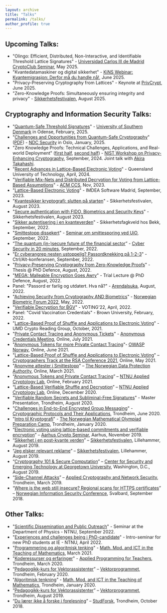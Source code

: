 ```yaml
---
layout: archive
title: "Talks"
permalink: /talks/
author_profile: true
---
```


## Upcoming Talks:

* "Olingo: Efficient, Distributed, Non-Interactive, and Identifiable Threshold Lattice Signatures" - [Universidad Carlos III de Madrid CryptoClub Seminar](https://sites.google.com/view/cryptclub/seminarios), May 2025.
* "Kvantedatamaskiner og digital sikkerhet" - [KiNS Webinar: Kvantemigrasjon: Derfor må du handle nå!](https://www.kins.no/arrangementer/fagwebinar-kvantemigrasjon), June 2025.
* "Privacy-Preserving Cryptography from Lattices" - Keynote at [PrivCrypt](https://privcryptworkshop.github.io), June 2025.
* "Zero-Knowledge Proofs: Simultaneously ensuring integrity and privacy" - [Sikkerhetsfestivalen](https://www.sikkerhetsfestivalen.no/program), August 2025.

## Cryptography and Information Security Talks:

* "[Quantum-Safe Threshold Signatures](https://tjerandsilde.no/files/Threshold-Signatures.pdf)" - [University of Southern Denmark](https://algorithms.sdu.dk/talks.php) in Odense, February, 2025.
* "[Challenges and Opportunities from Quantum-Safe Cryptography](https://www.youtube.com/watch?v=Ph8yoeN6ZwE)" ([PDF](https://tjerandsilde.no/files/PQC.pdf)) - [NDC Security](https://ndc-security.com/speakers/tjerand-silde) in Oslo, January, 2025.
* "Zero Knowledge Proofs: Technical Challenges, Applications, and Real-world Deployment" ([first half](https://tjerandsilde.no/files/NIST-WPEC-Akira.pdf), [second half](https://tjerandsilde.no/files/NIST-WPEC-Tjerand.pdf)) - [NIST Workshop on Privacy-Enhancing Cryptography](https://csrc.nist.gov/events/2024/wpec2024), September, 2024. Joint talk with [Akira Takahashi](https://akiratk0355.github.io).
* "[Recent Advances in Lattice-Based Electronic Voting](https://tjerandsilde.no/files/QUT.pdf)" - Queensland University of Technology, April, 2024.
* "[Verifiable Mix-Nets and Distributed Decryption for Voting from Lattice-Based Assumptions](https://tjerandsilde.no/files/zkp.pdf)" - [ACM CCS](https://www.sigsac.org/ccs/CCS2023/program.html), Nov, 2023.
* "[Lattice-Based Electronic Voting](https://tjerandsilde.no/files/IMDEA.pdf)" - IMDEA Software Madrid, September, 2023.
* "[Kvantesikker kryptografi: slutten på starten](https://tjerandsilde.no/files/Sikkerhetsfestivalen-2023-kvante.pdf)" - Sikkerhetsfestivalen, August 2023.
* "[Secure authentication with FIDO, Biometrics and Security Keys](https://tjerandsilde.no/files/Sikkerhetsfestivalen-2023-fido.pdf)" - Sikkerhetsfestivalen, August 2023.
* "[Sikker autentisering i en kvanteverden](https://tjerandsilde.no/files/autentisering.pdf)" - Sikkerhetsfagkveld hos Bekk, September, 2022.
* "[Smittestopp dissekert](https://tjerandsilde.no/files/Smittestopp-dissekert.pdf)" - [Seminar om smittesporing ved UiO](https://www.jus.uio.no/ikrs/om/aktuelt/arrangementer/2022/smittestopp-og-smittesporing-to-ar-med-pandemi.html), September, 2022.
* “[The quantum (in-)secure future of the financial sector](https://tjerandsilde.no/files/finance.pdf)” - [Cyber Security in 20 minutes](https://financeinnovation.no/events/cyber-security-in-20-minutes-the-quantum-threat), September, 2022.
* "[Er cyberangrep nesten ustoppelig? Passordknekking på 1-2-3](https://tjerandsilde.no/files/CtrlAlt-Tjerand.pdf)" - Ctrl/Alt-konferansen, September, 2022.
* "[Privacy-Preserving Cryptography from Zero-Knowledge Proofs](https://tjerandsilde.no/files/Defence.pdf)" - Thesis @ PhD Defence, August, 2022.
* "[MEGA: Malleable Encryption Goes Awry](https://tjerandsilde.no/files/Trial.pdf)" - Trial Lecture @ PhD Defence, August, 2022.
* Panel: "Passord er farlig og utdatert. Hva nå?" - [Arendalsuka](https://program.arendalsuka.no/event/user-view/18770), August, 2022.
* "[Achieving Security from Cryptography AND Biometrics](https://tjerandsilde.no/files/biometrics.pdf)" - [Norwegian Biometric Forum 2022](https://eab.org/events/program/285), May, 2022.
* "[Verifiable Decryption for BGV](https://tjerandsilde.no/files/voting.pdf)" - VOTING'22, April, 2022.
* Panel: "Covid Vaccination Credentials" - Brown University, February, 2022.
* "[Lattice-Based Proof of Shuffle and Applications to Electronic Voting](https://tjerandsilde.no/files/UMD_talk.pdf)" - UMD Crypto Reading Group, October, 2021.
* "[Private Contact Tracing and Anonymous Tickets](https://tjerandsilde.no/files/Contact-Tracing-and-Tickets.pdf)" - [Anonymous Credentials Meeting](https://claucece.github.io/Anonymous-Credentials-Meeting), Online, July 2021.
* "[Anonymous Tokens for more Private Contact Tracing](https://tjerandsilde.no/files/Anonymous-Tokens-for-more-Private-Contact-Tracing.pdf)"- [OWASP Norway](https://owasp.org/www-chapter-norway), Online, June 2021.
* "[Lattice-Based Proof of Shuffle and Applications to Electronic Voting](https://tjerandsilde.no/files/CRYP_T10A.pdf)" – [Cryptographers Track at the RSA Conference 2021](https://sites.google.com/site/ctrsa2021/conference-program?authuser=0), Online, May 2021.
* "[Anonyme attester i Smittestopp](https://tjerandsilde.no/files/Innebygget-Personvern.pdf)" – [The Norwegian Data Protection Authority](https://www.datatilsynet.no/en), Online, March 2021.
* “[Anonymous Tokens and Private Contact Tracing](https://tjerandsilde.no/files/Anonymous-Tokens.pdf)” – [NTNU Applied Cryptology Lab](https://www.ntnu.edu/iik/nacl-lab), Online, February 2021.
* “[Lattice-Based Verifiable Shuffle and Decryption](https://tjerandsilde.no/files/Mix-Net2.pdf)” – [NTNU Applied Cryptology Lab](https://www.ntnu.edu/iik/nacl-lab), Online, December 2020.
* "[Verifiable Random Secrets and Subliminal-Free Signatures](https://tjerandsilde.no/files/Master_Presentation.pdf)" - Master Presentation, Trondheim, August 2020.
* "[Challenges in End-to-End Encrypted Group Messaging](https://tjerandsilde.no/files/GroupMessagingPresentation.pdf)" - [Cryptographic Protocols and Their Applications](https://www.ntnu.edu/studies/courses/TM8107), Trondheim, June 2020.
* "[Intro til Kryptografi](https://tjerandsilde.no/files/Abelforedrag.pdf)" - [The Norwegian Mathematical Olympiad Preparation Camp](https://abelkonkurransen.no/en), Trondheim, January 2020.
* “[Electronic voting using lattice-based commitments and verifiable encryption](https://tjerandsilde.no/files/Aarhus_Crypto_Seminar_Presentation.pdf)” – [Aarhus Crypto Seminar](https://cs.au.dk/research/cryptography-and-cyber-security/seminar), Aarhus, November 2019.
* “[Sikkerhet i en post-kvante verden](https://tjerandsilde.no/files/Sikkerhetsfestivalen_Tjerand_Silde_Sikkerhet_I_En_Post-kvante_Verden.pdf)” – [Sikkerhetsfestivalen](https://sikkerhetsfestivalen.no), Lillehammer, August 2019.
* “[Jeg elsker relevant reklame](https://tjerandsilde.no/files/Sikkerhetsfestivalen_Tjerand_Silde_Jeg_Elsker_Relevant_Reklame.pdf)” – [Sikkerhetsfestivalen](https://sikkerhetsfestivalen.no), Lillehammer, August 2019.
* “[Cryptography 101 & Secure Computation](https://tjerandsilde.no/files/CSET.pdf)” – [Center for Security and Emerging Technology at Georgetown University](http://cset.georgetown.edu), Washington, D.C., August 2019.
* “[Side-Channel Attacks](https://tjerandsilde.no/files/Side_Channel_Attacks.pdf)” – [Applied Cryptography and Network Security](https://www.ntnu.edu/studies/courses/TTM4135), Trondheim, March 2019.
* “[Where is the web still insecure? Regional scans for HTTPS certificates](https://tjerandsilde.no/files/NISK_presentation.pdf)” – [Norwegian Information Security Conference](http://nikt2018.ifi.uio.no/program_nisk_en.html), Svalbard, September 2018.

## Other Talks:

* "[Scientific Dissemination and Public Outreach](https://tjerandsilde.no/files/outreach.pdf)" - Seminar at the Department of Physics - NTNU, September 2022.
* "[Experiences and challenges being i PhD-candidate](https://tjerandsilde.no/files/PhD-Intro.pdf)" - Intro-seminar for new PhD students at IE - NTNU, April 2022.
* "[Programmering og algoritmisk tenking](https://tjerandsilde.no/files/Programmering_og_algoritmisk_tenking.pdf)" - [Math. Mod. and ICT in the Teaching of Mathematics](https://www.ntnu.edu/studies/courses/SKOLE6232), March 2021.
* "[Koderessurser og erfaringer](https://tjerandsilde.no/files/LKK20.pdf)" - [Applied Programming for Teachers](https://www.ntnu.edu/studies/courses/IT6204), Trondheim, March 2020.
* “[Pedagogikk-kurs for Vektorassistenter](https://tjerandsilde.no/files/Pedagogikk_kurs_for_vektorprogrammet_FEB20.pdf)” – [Vektorprogrammet](https://vektorprogrammet.no), Trondheim, February 2020.
* "[Algoritmisk tenkning](https://tjerandsilde.no/files/Algoritmisktankegang.pdf)" - [Math. Mod. and ICT in the Teaching of Mathematics](https://www.ntnu.edu/studies/courses/SKOLE6232), Trondheim, January 2020.
* “[Pedagogikk-kurs for Vektorassistenter](https://tjerandsilde.no/files/Pedagogikk_kurs_for_vektorprogrammet.pdf)” – [Vektorprogrammet](https://vektorprogrammet.no), Trondheim, August 2019.
* “[Du lærer ikke å forske i forelesning](https://tjerandsilde.no/files/StudForsk.pdf)” – [StudForsk](https://wiki.math.ntnu.no/studforsk/start), Trondheim, October 2018.
